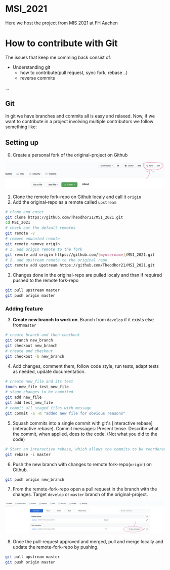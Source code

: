 # MSI_2021
Here we host the project from MIS 2021 at FH Aachen


# How to contribute with Git

The issues that keep me comming back consist of:
- Understanding git
  * how to contribute(pull request, sync fork, rebase ..)
  * reverse commits

...
## Git

In git we have branches and commits all is easy and relaxed. Now, if we want to
contribute in a project involving multiple contributors we follow something like: 

## Setting up
0. Create a personal fork of the original-project on Github

![image-20210407100544538](assets/image-20210407100544538.png)

1. Clone the remote fork-repo on Github localy and call it `origin`
2. Add the original-repo as a remote called `upstream`

```bash
# clone and enter
git clone https://github.com/Theodhor21/MSI_2021.git
cd MSI_2021
# check out the default remotes
git remote -v
# remove unwanted remote
git remote remove origin
# 1. add origin remote to the fork
git remote add origin https://github.com/[myusername]/MSI_2021.git
# 2. add upstream remote to the original repo
git remote add upstream https://github.com/Theodhor21/MSI_2021.git
```

3. Changes done in the original-repo are pulled localy and than if required
   pushed to the remote fork-repo

```bash
git pull upstream master
git push origin master
```

### Adding feature
3. **Create new branch to work on**. Branch from `develop` if it exists else from`master`

```bash
# create branch and then checkout
git branch new_branch
git checkout new_branch
# create and checkout
git checkout -b new_branch
```

4. Add changes, comment them, follow code style, run tests, adapt tests as
   needed, update documentation.

```bash
# create new_file and its test
touch new_file test_new_file
# stage changes to be commited
git add new_file
git add test_new_file
# commit all staged files with message
git commit -a -m "added new file for obvious reasons"
```

5. Squash commits into a single commit with git's [interactive rebase](interactive rebase). 
   Commit messages: Present tense. Describe what the commit, when applied, does to the code. (Not what you did to the code)

```bash
# Start an interactive rebase, which allows the commits to be reordered, omitted, combined or modified
git rebase -i master
```

6. Push the new branch with changes to remote fork-repo(`origin`) on Github.

```bash
git push origin new_branch
```

7. From the remote-fork-repo open a pull request in the branch with the changes.
   Target `develop` or `master` branch of the original-project.

![image-20210407103657478](assets/image-20210407103657478.png)

8. Once the pull-request approved and merged, pull and merge locally and update
   the remote-fork-repo by pushing.

```bash
git pull upstream master
git push origin master
```



